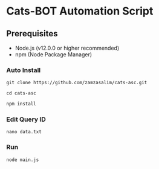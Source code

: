 # Cats-BOT Automation Script

## Prerequisites

- Node.js (v12.0.0 or higher recommended)
- npm (Node Package Manager)


### Auto Install 

```
git clone https://github.com/zamzasalim/cats-asc.git
```


```
cd cats-asc
```



```bash
npm install
```

### Edit Query ID
```
nano data.txt
```

### Run
```
node main.js
```









